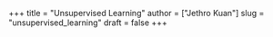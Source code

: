 +++
title = "Unsupervised Learning"
author = ["Jethro Kuan"]
slug = "unsupervised_learning"
draft = false
+++
